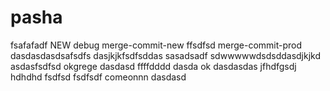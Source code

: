 # pasha
fsafafadf
NEW
debug
merge-commit-new
ffsdfsd
merge-commit-prod
dasdasdasdsafsdfs
dasjkjkfsdfsddas
sasadsadf
sdwwwwwdsdsddasdjkjkd
asdasfsdfsd
okgrege
dasdasd
ffffdddd
dasda
ok
dasdasdas
jfhdfgsdj
hdhdhd
fsdfsd
fsdfsdf
comeonnn
dasdasd
